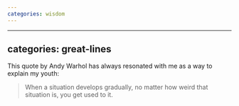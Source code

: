 ```yaml
---
categories: wisdom
---
```


---
categories: great-lines
---

This quote by Andy Warhol has always resonated with me as a way to explain my youth:

> When a situation develops gradually, no matter how weird that situation is, you get used to it.

